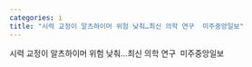 ```yaml
---
categories: i
title: "시력 교정이 알츠하이머 위험 낮춰…최신 의학 연구  미주중앙일보"
---
```

시력 교정이 알츠하이머 위험 낮춰…최신 의학 연구&nbsp;&nbsp;미주중앙일보